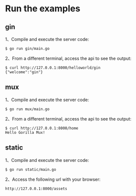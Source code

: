 # Run the examples

## gin
1、Compile and execute the server code:
```shell
$ go run gin/main.go
```
2、From a different terminal, access the api to see the output:
```shell
$ curl http://127.0.0.1:8000/helloworld/gin
{"welcome":"gin"}
```

## mux
1、Compile and execute the server code:
```shell
$ go run mux/main.go
```
2、From a different terminal, access the api to see the output:
```shell
$ curl http://127.0.0.1:8000/home
Hello Gorilla Mux!
```

## static
1、Compile and execute the server code:
```shell
$ go run static/main.go
```
2、Access the following url with your browser:
```
http://127.0.0.1:8000/assets
```
